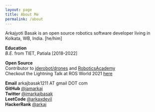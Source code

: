 ```yaml
---
layout: page
title: About Me
permalink: /about
---
```


<!-- <div class="post-flex-display">
    <img src="/img/profile.jpg" width="300" alt="profile">
</div> -->

Arkajyoti Basak is an open source robotics software developer living in Kolkata, WB, India. [he/him]

**Education** <br>
*B.E.* from TIET, Patiala [2018-2022]

**Open Source** <br>
Contributor to [jderobot/drones](https://github.com/JdeRobot/drones/tree/noetic-devel) and [RoboticsAcademy](https://github.com/JdeRobot/RoboticsAcademy) <br>
Checkout the Lightning Talk at ROS World 2021 [here](https://youtu.be/P9ExYmjlL4E)

**Email** arkajbasak1211 AT gmail DOT com<br>
**GitHub** [@iamarkaj](https://github.com/iamarkaj/)<br>
**Twitter** [@imarkajbasak](https://twitter.com/imarkajbasak)<br>
**LeetCode** [@arkaxdevil](https://leetcode.com/arkaxdevil/) <br>
**HackerRank** [@arkaj](https://www.hackerrank.com/arkaj) <br>
